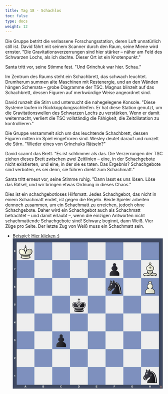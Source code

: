 ```yaml
---
title: Tag 18 - Schachlos
toc: false
type: docs
weight: 12
---
```



Die Gruppe betritt die verlassene Forschungsstation, deren Luft unnatürlich still ist. David fährt mit seinem Scanner durch den Raum, seine Miene wird ernster. "Die Gravitationsverzerrungen sind hier stärker – näher am Feld des Schwarzen Lochs, als ich dachte. Dieser Ort ist ein Knotenpunkt."

Santa tritt vor, seine Stimme fest. "Und Grinchuk war hier. Schau."

Im Zentrum des Raums steht ein Schachbrett, das schwach leuchtet. Drumherum summen alte Maschinen mit Restenergie, und an den Wänden hängen Schemata – grobe Diagramme der TSC. Magnus blinzelt auf das Schachbrett, dessen Figuren auf merkwürdige Weise angeordnet sind.

David runzelt die Stirn und untersucht die nahegelegene Konsole. "Diese Systeme laufen in Rückkopplungsschleifen. Er hat diese Station genutzt, um die Gravitationswellen des Schwarzen Lochs zu verstärken. Wenn er damit weitermacht, verliert die TSC vollständig die Fähigkeit, die Zeitdilatation zu kontrollieren."

Die Gruppe versammelt sich um das leuchtende Schachbrett, dessen Figuren mitten im Spiel eingefroren sind. Wesley deutet darauf und runzelt die Stirn. "Wieder eines von Grinchuks Rätseln?"

David scannt das Brett. "Es ist schlimmer als das. Die Verzerrungen der TSC ziehen dieses Brett zwischen zwei Zeitlinien – eine, in der Schachgebote nicht existierten, und eine, in der sie es taten. Das Ergebnis? Schachgebote sind verboten, es sei denn, sie führen direkt zum Schachmatt."

Santa tritt erneut vor, seine Stimme ruhig. "Dann lasst es uns lösen. Löse das Rätsel, und wir bringen etwas Ordnung in dieses Chaos."

Dies ist ein schachgebotloses Hilfsmatt. Jedes Schachgebot, das nicht in einem Schachmatt endet, ist gegen die Regeln. Beide Spieler arbeiten dennoch zusammen, um ein Schachmatt zu erreichen, jedoch ohne Schachgebote. Daher wird ein Schachgebot auch als Schachmatt betrachtet – und damit erlaubt –, wenn die einzigen Antworten nicht schachmattende Schachgebote sind! Schwarz beginnt, dann Weiß. Vier Züge pro Seite. Der letzte Zug von Weiß muss ein Schachmatt sein.

- Beispiel:  [Hier klicken :)](beispiel)
![Stellung Tag 18](/day18.jpg "K7/5p1B/5n1P/3k4/8/2p5/8/7n b - - 0 1")

